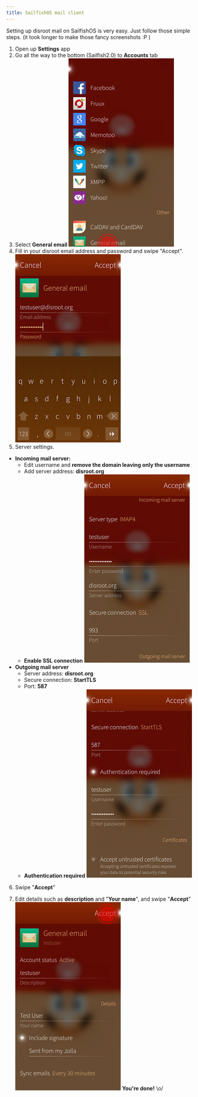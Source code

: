 ```yaml
---
title: SailfishOS mail client
---
```


Setting up disroot mail on SailfishOS is very easy. Just follow those simple steps. (it took longer to make those fancy screenshots :P )


1. Open up **Settings** app
2. Go all the way to the bottom (Sailfish2.0) to **Accounts** tab
3. Select **General email**
![](sailfish_mail1.png)
4. Fill in your disroot email address and password and swipe "Accept".
![](sailfish_mail2.png)
5. Server settings.

 - **Incoming mail server:**
    - Edit username and **remove the domain leaving only the username**
    - Add server address: **disroot.org**
    - **Enable SSL connection**
![](sailfish_mail3.png)
 - **Outgoing mail server**
    - Server address: **disroot.org**
    - Secure connection: **StartTLS**
    - Port: **587**
    - **Authentication required**
![](sailfish_mail4.png)
6. Swipe "**Accept**"<p>
7. Edit details such as **description** and "**Your name**", and swipe "**Accept**"
![](sailfish_mail5.png)
**You're done!** \o/
